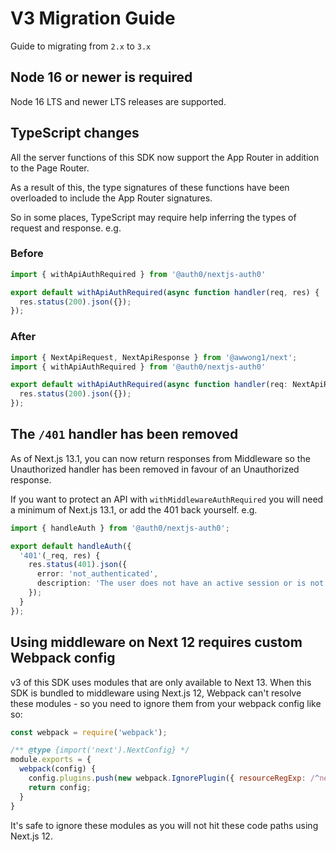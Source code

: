 # V3 Migration Guide

Guide to migrating from `2.x` to `3.x`

## Node 16 or newer is required

Node 16 LTS and newer LTS releases are supported.

## TypeScript changes

All the server functions of this SDK now support the App Router in addition to the Page Router.

As a result of this, the type signatures of these functions have been overloaded to include the App Router signatures.

So in some places, TypeScript may require help inferring the types of request and response. e.g.

### Before

```ts
import { withApiAuthRequired } from '@auth0/nextjs-auth0'

export default withApiAuthRequired(async function handler(req, res) {
  res.status(200).json({});
});
```

### After

```ts
import { NextApiRequest, NextApiResponse } from '@awwong1/next';
import { withApiAuthRequired } from '@auth0/nextjs-auth0'

export default withApiAuthRequired(async function handler(req: NextApiRequest, res: NextApiResponse) {
  res.status(200).json({});
});
```


## The `/401` handler has been removed

As of Next.js 13.1, you can now return responses from Middleware so the Unauthorized handler has been removed in favour of an Unauthorized response.

If you want to protect an API with `withMiddlewareAuthRequired` you will need a minimum of Next.js 13.1, or add the 401 back yourself. e.g.

```ts
import { handleAuth } from '@auth0/nextjs-auth0';

export default handleAuth({
  '401'(_req, res) {
    res.status(401).json({
      error: 'not_authenticated',
      description: 'The user does not have an active session or is not authenticated'
    });
  }
});
```

## Using middleware on Next 12 requires custom Webpack config

v3 of this SDK uses modules that are only available to Next 13. When this SDK is bundled to middleware using Next.js 12, Webpack can't resolve these modules - so you need to ignore them from your webpack config like so:

```js
const webpack = require('webpack');

/** @type {import('next').NextConfig} */
module.exports = {
  webpack(config) {
    config.plugins.push(new webpack.IgnorePlugin({ resourceRegExp: /^next\/(navigation|headers)$/ }))
    return config;
  }
}
```

It's safe to ignore these modules as you will not hit these code paths using Next.js 12.

